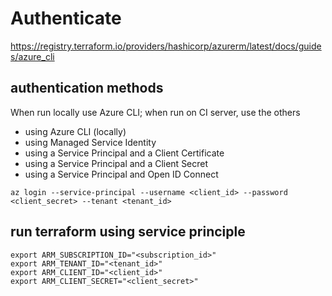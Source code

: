 # Authenticate

https://registry.terraform.io/providers/hashicorp/azurerm/latest/docs/guides/azure_cli

## authentication methods
When run locally use Azure CLI;
when run on CI server, use the others
- using Azure CLI (locally)
- using Managed Service Identity
- using a Service Principal and a Client Certificate
- using a Service Principal and a Client Secret
- using a Service Principal and Open ID Connect

```
az login --service-principal --username <client_id> --password <client_secret> --tenant <tenant_id>
```

## run terraform using service principle
```
export ARM_SUBSCRIPTION_ID="<subscription_id>"
export ARM_TENANT_ID="<tenant_id>"
export ARM_CLIENT_ID="<client_id>"
export ARM_CLIENT_SECRET="<client_secret>"
```
